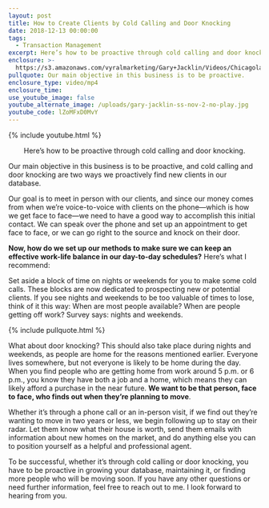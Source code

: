 ```yaml
---
layout: post
title: How to Create Clients by Cold Calling and Door Knocking
date: 2018-12-13 00:00:00
tags:
  - Transaction Management
excerpt: Here’s how to be proactive through cold calling and door knocking.
enclosure: >-
  https://s3.amazonaws.com/vyralmarketing/Gary+Jacklin/Videos/Chicagoland+Real+Estate+-+How+to+Create+Clients+by+Cold+Calling+and+Door+Knocking.mp4
pullquote: Our main objective in this business is to be proactive.
enclosure_type: video/mp4
enclosure_time:
use_youtube_image: false
youtube_alternate_image: /uploads/gary-jacklin-ss-nov-2-no-play.jpg
youtube_code: lZoMFxD0MvY
---
```


{% include youtube.html %}

<center>Here’s how to be proactive through cold calling and door knocking.</center>

Our main objective in this business is to be proactive, and cold calling and door knocking are two ways we proactively find new clients in our database.

Our goal is to meet in person with our clients, and since our money comes from when we’re voice-to-voice with clients on the phone—which is how we get face to face—we need to have a good way to accomplish this initial contact. We can speak over the phone and set up an appointment to get face to face, or we can go right to the source and knock on their door.

**Now, how do we set up our methods to make sure we can keep an effective work-life balance in our day-to-day schedules?** Here’s what I recommend:

Set aside a block of time on nights or weekends for you to make some cold calls. These blocks are now dedicated to prospecting new or potential clients. If you see nights and weekends to be too valuable of times to lose, think of it this way: When are most people available? When are people getting off work? Survey says: nights and weekends.

{% include pullquote.html %}

What about door knocking? This should also take place during nights and weekends, as people are home for the reasons mentioned earlier. Everyone lives somewhere, but not everyone is likely to be home during the day. When you find people who are getting home from work around 5 p.m. or 6 p.m., you know they have both a job and a home, which means they can likely afford a purchase in the near future. **We want to be that person, face to face, who finds out when they’re planning to move**.

Whether it’s through a phone call or an in-person visit, if we find out they’re wanting to move in two years or less, we begin following up to stay on their radar. Let them know what their house is worth, send them emails with information about new homes on the market, and do anything else you can to position yourself as a helpful and professional agent.

To be successful, whether it’s through cold calling or door knocking, you have to be proactive in growing your database, maintaining it, or finding more people who will be moving soon. If you have any other questions or need further information, feel free to reach out to me. I look forward to hearing from you.